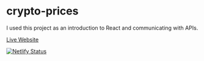 # crypto-prices

I used this project as an introduction to React and communicating with APIs.

[Live Website](https://latest-crypto-prices.netlify.app/)

[![Netlify Status](https://api.netlify.com/api/v1/badges/452ba2b8-5f2b-4fc6-80f4-da9de9e9a9b0/deploy-status)](https://app.netlify.com/sites/latest-crypto-prices/deploys)
